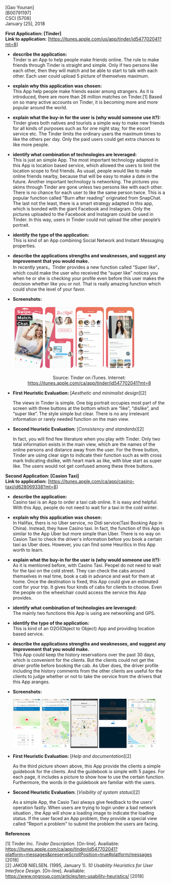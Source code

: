 [Gao Younan]<br/>
[B00791197]<br/>
CSCI [5708]<br/>
January [25], 2018<br/>

**First Application: [Tinder]**<br/>
**Link to application:** [<u>https://itunes.apple.com/us/app/tinder/id547702041?mt=8</u>]

  - **describe the application:**<br/>
  Tinder is an App to help people make friends online. The rule to make friends through Tinder is straight and simple. Only if two persons like each other, then they will match and be able to start to talk with each other. Each user could upload 5 picture of themselves maximum.

  - **explain why this application was chosen:**<br/>
  This App help people make friends easier among strangers. As it is introduced, there are more than 26 million matches on Tinder.[1] Based on so many active accounts on Tinder, it is becoming more and more popular around the world.

  - **explain what the buy-in for the user is (why would someone use it?):**<br/>
  Tinder gives both natives and tourists a simple way to make new friends for all kinds of purposes such as for one night stay, for the escort service etc. The Tinder limits the ordinary users the maximum times to like the others per day. Only the paid users could get extra chances to like more people.

  - **identify what combination of technologies are leveraged:**<br/>
  This is just an simple App. The most important technology adapted in this App is location based service, which allowed the users to limit the location scope to find friends. As usual, people would like to make online friends nearby, because that will be easy to make a date in the future. Another important technology is networking. The pictures you skims through Tinder are gone unless two persons like with each other. There is no chance for each user to like the same person twice. This is a popular function called "Burn after reading" originated from SnapChat. The last not the least, there is a smart strategy adapted in this app, which is bonded with the giant Facebook and Instagram. Only the pictures uploaded to the Facebook and Instagram could be used in Tinder. In this way, users in Tinder could not upload the other people’s portrait.

  - **identify the type of the application:**<br/>
 This is kind of an App combining Social Network and Instant Messaging properties.

  - **describe the applications strengths and weaknesses, and suggest any improvement that you would make.**<br/>
  In recently years，Tinder provides a new function called “Super like”，which could make the user who received the “super like” notices you when he or she is checking your profile even before this user makes the decision whether like you or not. That is really amazing function which could show the level of your favor.

  - **Screenshots:**<br/>
    <P>
    <img src="https://github.com/gaoyounan/Assignment_One_from_Mobile_Computing/raw/master/tinder.png" width = "80%" />
    </p>

    <center> Source: Tinder on iTunes. Internet: <u> https://itunes.apple.com/ca/app/tinder/id547702041?mt=8 </u> </center>

  - **First Heuristic Evaluation:** [*Aesthetic and minimalist design*][2]

    The views in Tinder is simple. One big portrait occupies most part of the screen with three buttons at the bottom which are “like”, “dislike”, and “super like”. The style simple but clear. There is no any irrelevant information or rarely needed function on the main view.<br/>

  - **Second Heuristic Evaluation:** [*Consistency and standards*][2]

    In fact, you will find few literature when you play with Tinder. Only two fatal information exists in the main view, which are the names of the online persons and distance away from the user. For the three button, Tinder are using clear sign to indicate their function such as with cross mark Indicating dislike, with heart mark as like, with blue start as super like. The users would not get confused among these three buttons.<br/>


**Second Application: [Casion Taxi]**<br/>
**Link to application:** [<u>https://itunes.apple.com/ca/app/casino-taxi/id628069338?mt=8</u>]

  - **describe the application:**<br/>
  Casino taxi is an App to order a taxi cab online. It is easy and helpful. With this App, people do not need to
  wait for a taxi in the cold winter.

  - **explain why this application was chosen:**<br/>
  In Halifax, thers is no Uber service, no Didi service(Taxi Booking App in China). Instead, they have Casino taxi.
  In fact, the function of this App is similar to the App Uber but more simple than Uber.
  There is no way on Casion Taxi to check the driver's information before you book a certain taxi as Uber does.
  However, you can find some Heuritics in this App worth to learn.

  - **explain what the buy-in for the user is (why would someone use it?):**<br/>
  As it is mentioned before, with Casino Taxi. Peopel do not need to wait for the taxi on the cold street.
  They can check the cabs around themselves in real time, book a cab in advance and wait for them at home.
  Once the destination is fixed, this App could give an estimated cost for your trip.
  It gives four kinds of cabs for clients to choose.
  Even the people on the wheelchair could access the service this App provides.

  - **identify what combination of technologies are leveraged:**<br/>
  The mainly two functions this App is using are networking and GPS.

  - **identify the type of the application:**<br/>
 This is kind of an O2O(Object to Object) App and providing location based service.

  - **describe the applications strengths and weaknesses, and suggest any improvement that you would make.**<br/>
  This App could keep the history reservations over the past 30 days, which is convenient for the clients.
  But the clients could not get the driver profile before booking the cab.
  As Uber does, the driver profile including the history comments from the other clients
  are useful for the clients to judge whether or not to take the service from the drivers that this App aranges.


  - **Screenshots:**<br/>
    <P>
    <img src="https://github.com/gaoyounan/Assignment_One_from_Mobile_Computing/raw/master/Book_for_Future.png" width = "18%" />
    <img src="https://github.com/gaoyounan/Assignment_One_from_Mobile_Computing/raw/master/Destination.png" width = "18%" />
    <img src="https://github.com/gaoyounan/Assignment_One_from_Mobile_Computing/raw/master/Guidline.png" width = "18%" />
    <img src="https://github.com/gaoyounan/Assignment_One_from_Mobile_Computing/raw/master/Loading.png" width = "18%" />
    <img src="https://github.com/gaoyounan/Assignment_One_from_Mobile_Computing/raw/master/MainView.png" width = "18%" />
    </p>


  - **First Heuristic Evaluation:** [*Help and documentation*][2]

    As the third picture shown above, this App provide the clients a simple guidebook for the clients.
    And the guidebook is simple with 5 pages. For each page, it includes a picture to show how to use the certain function.
    Furthermore, the words in the guidebook are familiar with the users.

  - **Second Heuristic Evaluation:** [*Visibility of system status*][2]

    As a simple App, the Casio Taxi always give feedback to the users' operation fastly.
    When users are trying to login under a bad network situation , the App will show a loading image to indicate the loading status.
    If the user faced an App problem, they provide a special view called "Report a problem" to submit the problem the users are facing.

**References**

[1] Tinder Inc. *Tinder Description.* [On-line]. Availiable: <u>https://itunes.apple.com/ca/app/tinder/id547702041?platform=messages&preserveScrollPosition=true#platform/messages</u> [2018] <br/>
[2] JAKOB NIELSEN. (1995, January 1). *10 Usability Heuristics for User Interface Design*. [On-line]. Availiable: <u>https://www.nngroup.com/articles/ten-usability-heuristics/</u> [2018]

